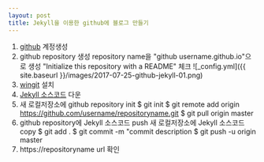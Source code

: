 ```yaml
---
layout: post
title: Jekyll을 이용한 github에 블로그 만들기
---
```


1. [github](https://github.com/) 계정생성
2. github repository 생성
  repository name을 "github username.github.io"으로 생성
  "Initialize this repository with a README" 체크
  ![_config.yml]({{ site.baseurl }}/images/2017-07-25-github-jekyll-01.png)
3. [wingit](https://git-scm.com/download/win) 설치
4. [Jekyll 소스코드](https://github.com/barryclark/jekyll-now) 다운
5. 새 로컬저장소에 github repository init
  $ git init
  $ git remote add origin https://github.com/username/repositoryname.git
  $ git pull origin master
6. github repository에 Jekyll 소스코드 push
  새 로컬저장소에 Jekyll 소스코드 copy
  $ git add .
  $ git commit -m "commit description
  $ git push -u origin master
7. https://repositoryname url 확인